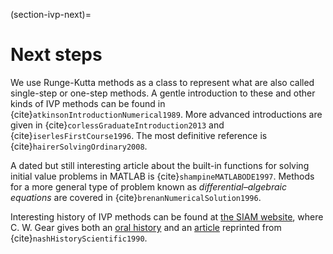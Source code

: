 (section-ivp-next)=
# Next steps

We use Runge-Kutta methods as a class to represent what are also called single-step or one-step methods. A gentle introduction to these and other kinds of IVP methods can be found in {cite}`atkinsonIntroductionNumerical1989`. More advanced introductions are given in {cite}`corlessGraduateIntroduction2013` and {cite}`iserlesFirstCourse1996`. The most definitive reference is {cite}`hairerSolvingOrdinary2008`.

A dated but still interesting article about the built-in functions for solving initial value problems in MATLAB is {cite}`shampineMATLABODE1997`. Methods for a more general type of problem known as *differential–algebraic equations* are covered in {cite}`brenanNumericalSolution1996`.

Interesting history of IVP methods can be found at
[the SIAM website](http://history.siam.org), where C. W. Gear gives both an [oral history](http://history.siam.org/oralhistories/gear.htm) and an [article](http://history.siam.org/pdf/cwgear.pdf) reprinted from {cite}`nashHistoryScientific1990`.

